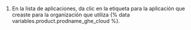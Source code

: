1. En la lista de aplicaciones, da clic en la etiqueta para la aplicación que creaste para la organización que utiliza {% data variables.product.prodname_ghe_cloud %}.
